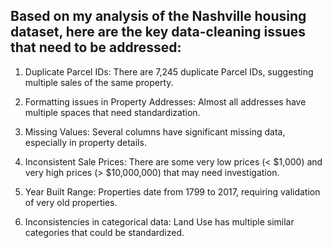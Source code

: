 ## Based on my analysis of the Nashville housing dataset, here are the key data-cleaning issues that need to be addressed:

1. Duplicate Parcel IDs: There are 7,245 duplicate Parcel IDs, suggesting multiple sales of the same property.

2. Formatting issues in Property Addresses: Almost all addresses have multiple spaces that need standardization.
4. Missing Values: Several columns have significant missing data, especially in property details.
5. Inconsistent Sale Prices: There are some very low prices (< $1,000) and very high prices (> $10,000,000) that may need investigation.
6. Year Built Range: Properties date from 1799 to 2017, requiring validation of very old properties.
7. Inconsistencies in categorical data: Land Use has multiple similar categories that could be standardized.
